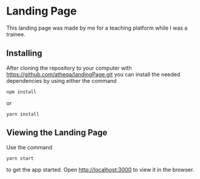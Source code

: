 
# Landing Page
This landing page was made by me for a teaching platform while I was a trainee. 

## Installing
After cloning the repository to your computer with https://github.com/atheqa/landingPage.git you can install the needed dependencies by using either the command
```
npm install
```
or
```
yarn install
```

## Viewing the Landing Page
Use the command
```
yarn start
```
to get the app started. Open  [http://localhost:3000](http://localhost:3000/)  to view it in the browser.
